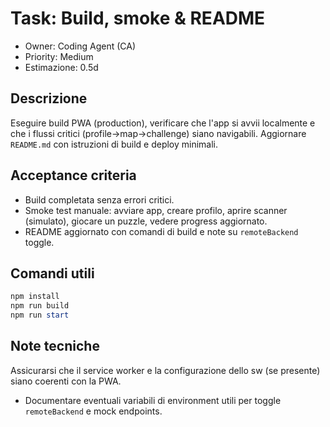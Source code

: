# Task: Build, smoke & README

- Owner: Coding Agent (CA)
- Priority: Medium
- Estimazione: 0.5d

## Descrizione

Eseguire build PWA (production), verificare che l'app si avvii localmente e che i flussi critici (profile→map→challenge) siano navigabili. Aggiornare `README.md` con istruzioni di build e deploy minimali.

## Acceptance criteria

- Build completata senza errori critici.
- Smoke test manuale: avviare app, creare profilo, aprire scanner (simulato), giocare un puzzle, vedere progress aggiornato.
- README aggiornato con comandi di build e note su `remoteBackend` toggle.

## Comandi utili

```powershell
npm install
npm run build
npm run start
```

## Note tecniche

Assicurarsi che il service worker e la configurazione dello sw (se presente) siano coerenti con la PWA.

- Documentare eventuali variabili di environment utili per toggle `remoteBackend` e mock endpoints.
